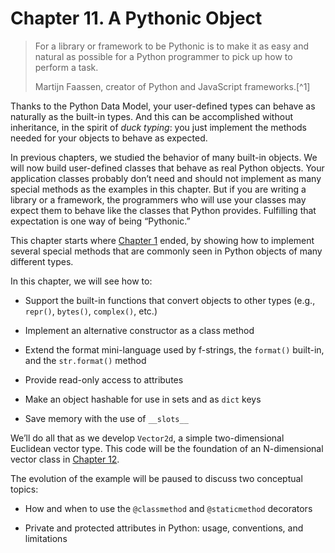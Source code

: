# Chapter 11. A Pythonic Object

> For a library or framework to be Pythonic is to make it as easy and natural as possible for a Python programmer to pick up how to perform a task.
> 
> Martijn Faassen, creator of Python and JavaScript frameworks.[^1]

Thanks to the Python Data Model, your user-defined types can behave as naturally as the built-in types. And this can be accomplished without inheritance, in the spirit of _duck typing_: you just implement the methods needed for your objects to behave as expected.

In previous chapters, we studied the behavior of many built-in objects. We will now build user-defined classes that behave as real Python objects. Your application classes probably don’t need and should not implement as many special methods as the examples in this chapter. But if you are writing a library or a framework, the programmers who will use your classes may expect them to behave like the classes that Python provides. Fulfilling that expectation is one way of being “Pythonic.”

This chapter starts where [Chapter 1](ch01.html#data_model) ended, by showing how to implement several special methods that are commonly seen in Python objects of many different types.

In this chapter, we will see how to:

- Support the built-in functions that convert objects to other types (e.g., `repr()`, `bytes()`, `complex()`, etc.)
    
- Implement an alternative constructor as a class method
    
- Extend the format mini-language used by f-strings, the `format()` built-in, and the `str.format()` method
    
- Provide read-only access to attributes
    
- Make an object hashable for use in sets and as `dict` keys
    
- Save memory with the use of `__slots__`
    

We’ll do all that as we develop `Vector2d`, a simple two-dimensional Euclidean vector type. This code will be the foundation of an N-dimensional vector class in [Chapter 12](ch12.html#user_defined_sequences).

The evolution of the example will be paused to discuss two conceptual topics:

- How and when to use the `@classmethod` and `@staticmethod` decorators
    
- Private and protected attributes in Python: usage, conventions, and limitations